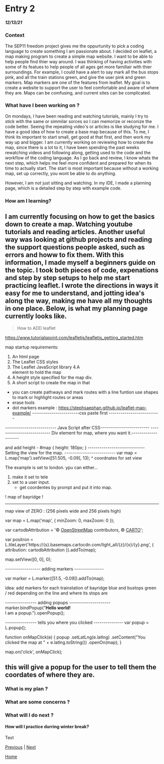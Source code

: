 # Entry 2
##### 12/13/21

### Context
  The SEP11 freedom project gives me the oppurtunity to pick a coding language to create something I am passionate about. I decided on leaflet, a map making program to create a simple map website. I want to be able to help people find thier way around. I was thinking of having activities with some of its featues to help people of all ages get more famillair with thier surroundings. For example, I could have a alert to say mark all the bus stops pink, and all the train stations green, and give the user pink and green markers. Map markers are one of the features from leaflet. My goal is to create a website to support the user to feel comfortable and aware of where they are. Maps can be comfusing, and current sites can be complicated.

### What have I been working on ?
  On mondays, I have been reading and watching tutorials, mainly I try to stick with the same or simmilar sorces so I can memorize or reconize the code better. Seeing the repeating video's or articles is like studying for me. I have a good idea of how to create a base map because of this. To me, I think its important to start small, get good at that first, and then work my way up and bigger. I am currently working on reviewing how to create the map, since there is a lot to it, I have been spending the past weeks rewatching videos and following along, getting used to the code and the workflow of the coding language. As I go back and review, I know whats the next step, which helps me feel more confident and prepared for when its time to actually start. The start is most important because without a working map, set up correctly, you wont be able to do anything.
  
  However, I am not just sitting and watching. In my IDE, I made a planning page, which is a detailed step by step with example code.

### How am I learning?
  I am currently focusing on how to get the basics down to create a map. Watching youtube tutorials and reading articles. Another useful way was looking at github projects and reading the support questions people asked, such as errors and howw to fix them. With this information, I made myself a beginners guide on the topic. I took both pieces of code, expenations and step by step setups to help me start practicing leaflet. I wrote the directions in ways it easy for me to understand, and jotting idea's along the way, making me have all my thoughts in one place. Below, is what my planning page currently looks like.
-----------------------------------------------------------------------------------------------------------------------------------------------------------------------------
> How to ADD leaflet

https://www.tutorialspoint.com/leafletjs/leafletjs_getting_started.htm

map startup requirements:
1. An html page
2. The Leaflet CSS styles
3. The Leaflet JavaScript library
4.A <div> element to hold the map
5. A height style specified for the map div.
6. A short script to create the map in that <div>

- you can create pathways and mark routes with a line funtion
use shapes to mark or highlight routes or areas
- erase tools
- dot markers
example : https://stephsaephan.github.io/leaflet-map-example/
------------------------css paste first --------------------------
<link rel="stylesheet" href="https://unpkg.com/leaflet@1.7.1/dist/leaflet.css"
   integrity="sha512-xodZBNTC5n17Xt2atTPuE1HxjVMSvLVW9ocqUKLsCC5CXdbqCmblAshOMAS6/keqq/sMZMZ19scR4PsZChSR7A=="
   crossorigin=""/>
-------------------------- Java Script after CSS-------------------------
<script src="https://unpkg.com/leaflet@1.7.1/dist/leaflet.js"
   integrity="sha512-XQoYMqMTK8LvdxXYG3nZ448hOEQiglfqkJs1NOQV44cWnUrBc8PkAOcXy20w0vlaXaVUearIOBhiXZ5V3ynxwA=="
   crossorigin=""></script>
--------------------------- Div element for map, where you want it.--------------------
 <div id="map"></div>

and add height -    #map { height: 180px; }
----------------------------- Setting the view for the map. --------------------------
var map = L.map('map').setView([51.505, -0.09], 13);
                                  ^ coordnates for set view


The example is set to london. ypu can either...
1. make it set to tele
2. set to a user input.
   - get coordentes by prompt and put it into map.


! map of bayridge !

----------------------
map view of ZERO : (256 pixels wide and 256 pixels high)

var map = L.map('map', {
    minZoom: 0,
    maxZoom: 0
});

var cartodbAttribution = '&copy; <a href="https://www.openstreetmap.org/copyright">OpenStreetMap</a> contributors, &copy; <a href="https://carto.com/attribution">CARTO</a>';

var positron = L.tileLayer('https://{s}.basemaps.cartocdn.com/light_all/{z}/{x}/{y}.png', {
    attribution: cartodbAttribution
}).addTo(map);

map.setView([0, 0], 0);

------------------ adding markers ---------------

   var marker = L.marker([51.5, -0.09]).addTo(map);

   idea: add markers for each trainstation of bayridge blue and bustops green / red depending on the line and where its stops are

---------------- adding popups ---------------------
marker.bindPopup("<b>Hello world!</b><br>I am a popup.").openPopup();


---------------- tells you where you clicked ---------------
var popup = L.popup();

function onMapClick(e) {
    popup
        .setLatLng(e.latlng)
        .setContent("You clicked the map at " + e.latlng.toString())
        .openOn(map);
}

map.on('click', onMapClick);

this will give a popup for the user to tell them the coordates of where they are.
---------------------------------------------------------------------------------------------------------------------------------------------------------------------------

### What is my plan ?

### What are some concerns ?

### What will I do next ?

#### How will I practice durring winter break?



Text

[Previous](entry01.md) | [Next](entry03.md)

[Home](../README.md)
